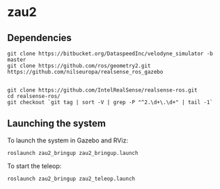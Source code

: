 # zau2

## Dependencies

```
git clone https://bitbucket.org/DataspeedInc/velodyne_simulator -b master
git clone https://github.com/ros/geometry2.git
https://github.com/nilseuropa/realsense_ros_gazebo


git clone https://github.com/IntelRealSense/realsense-ros.git
cd realsense-ros/
git checkout `git tag | sort -V | grep -P "^2.\d+\.\d+" | tail -1`
```

## Launching the system

To launch the system in Gazebo and RViz:

`roslaunch zau2_bringup zau2_bringup.launch`

To start the teleop:

`roslaunch zau2_bringup zau2_teleop.launch`